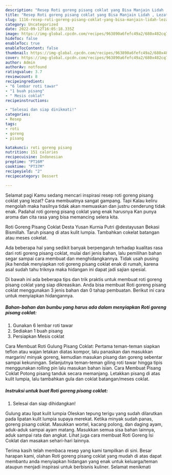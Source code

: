 ```yaml
---
description: "Resep Roti goreng pisang coklat yang Bisa Manjain Lidah , Lezat Sekali"
title: "Resep Roti goreng pisang coklat yang Bisa Manjain Lidah , Lezat Sekali"
slug: 1116-resep-roti-goreng-pisang-coklat-yang-bisa-manjain-lidah-lezat-sekali
category: Uncategorized
date: 2022-09-12T16:05:18.335Z
image: https://img-global.cpcdn.com/recipes/963890a6fefc49a2/680x482cq70/roti-goreng-pisang-coklat-foto-resep-utama.jpg
hideToc: false
enableToc: true
enableTocContent: false
thumbnail: https://img-global.cpcdn.com/recipes/963890a6fefc49a2/680x482cq70/roti-goreng-pisang-coklat-foto-resep-utama.jpg
cover: https://img-global.cpcdn.com/recipes/963890a6fefc49a2/680x482cq70/roti-goreng-pisang-coklat-foto-resep-utama.jpg
author: Admin
authorAv: notfound
ratingvalue: 3.7
reviewcount: 8
recipeingredient:
- "6 lembar roti tawar"
- "1 buah pisang"
- " Mesis coklat"
recipeinstructions:

- "Selesai dan siap dinikmati!"
categories:
- Resep
tags:
- roti
- goreng
- pisang

katakunci: roti goreng pisang 
nutrition: 151 calories
recipecuisine: Indonesian
preptime: "PT16M"
cooktime: "PT37M"
recipeyield: "2"
recipecategory: Dessert

---
```



Selamat pagi Kamu sedang mencari inspirasi resep roti goreng pisang coklat yang lezat? Cara membuatnya sangat gampang. Tapi Kalau keliru mengolah maka hasilnya tidak akan memuaskan dan justru cenderung tidak enak. Padahal roti goreng pisang coklat yang enak harusnya Kan punya aroma dan cita rasa yang bisa memancing selera kita.


Roti Goreng Pisang Coklat Desta Yusan Kurnia Putri @destayusan Bekasi Bismillah. Taruh pisang di atas kulit lumpia. Tambahkan cokelat batangan atau meses cokelat.

Ada beberapa hal yang sedikit banyak berpengaruh terhadap kualitas rasa dari roti goreng pisang coklat, mulai dari jenis bahan, lalu pemilihan bahan segar sampai cara membuat dan menghidangkannya. Tidak usah pusing jika hendak menyiapkan roti goreng pisang coklat enak di rumah, karena asal sudah tahu triknya maka hidangan ini dapat jadi sajian spesial.


Di bawah ini ada beberapa tips dan trik praktis untuk membuat roti goreng pisang coklat yang siap dikreasikan. Anda bisa membuat Roti goreng pisang coklat menggunakan 3 jenis bahan dan 0 tahap pembuatan. Berikut ini cara untuk menyiapkan hidangannya.

<!--inarticleads1-->

##### Bahan-bahan dan bumbu yang harus ada dalam menyiapkan Roti goreng pisang coklat:

1. Gunakan 6 lembar roti tawar
1. Sediakan 1 buah pisang
1. Persiapkan  Mesis coklat


Cara Membuat Roti Gulung Pisang Coklat: Pertama teman-teman siapkan teflon atau wajan letakan diatas kompor, lalu panaskan dan masukkan margarin/ minyak goreng, kemudian masukan pisang dan goreng sebentar sampai kekuningan. Selanjutnya teman-teman giling roti tawar hingga tipis menggunakan rolling pin lalu masukan bahan isian. Cara Membuat Pisang Coklat Potong pisang tanduk secara memanjang. Letakkan pisang di atas kulit lumpia, lalu tambahkan gula dan coklat batangan/meses coklat. 

<!--inarticleads2-->

##### Instruksi untuk buat Roti goreng pisang coklat:


1. Selesai dan siap dihidangkan!

Gulung atau lipat kulit lumpia Oleskan tepung terigu yang sudah dilarutkan pada lipatan kulit lumpia supaya merekat. Ketika minyak sudah panas, goreng pisang coklat. Masukkan wortel, kacang polong, dan daging ayam, aduk-aduk sampai ayam matang. Masukkan semua sisa bahan lainnya, aduk sampai rata dan angkat. Lihat juga cara membuat Roti Goreng Isi Coklat dan masakan sehari-hari lainnya. 

Terima kasih telah membaca resep yang kami tampilkan di sini. Besar harapan kami, olahan Roti goreng pisang coklat yang mudah di atas dapat membantu anda menyiapkan hidangan yang enak untuk keluarga/teman ataupun menjadi inspirasi untuk berbisnis kuliner. Selamat menikmati
